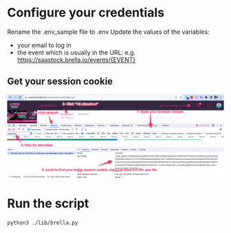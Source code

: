 # Configure your credentials
Rename the .env_sample file to .env
Update the values of the variables:
- your email to log in
- the event which is usually in the URL: e.g. https://saastock.brella.io/events/{EVENT}

## Get your session cookie
![Instructions for Brella](../static/brella_instructions.png)

# Run the script
```bash
python3 ./lib/brella.py
```